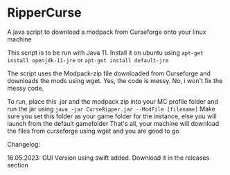 # RipperCurse
A java script to download a modpack from Curseforge onto your linux machine


This script is to be run with Java 11.
Install it on ubuntu using `apt-get install openjdk-11-jre` or `apt-get install default-jre`

The script uses the Modpack-zip file downloaded from Curseforge and downloads the mods using wget.
Yes, the code is messy.
No, i won't fix the messy code.


To run, place this .jar and the modpack zip into your MC profile folder and run the jar using `java -jar CurseRipper.jar --ModFile [filename]`
Make sure you set this folder as your game folder for the instance, else you will launch from the default gamefolder
That's all, your machine will download the files from curseforge using wget and you are good to go


Changelog:

16.05.2023: GUI Version using swift added.
Download it in the releases section
